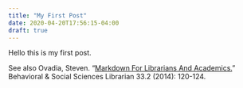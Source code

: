 ```yaml
---
title: "My First Post"
date: 2020-04-20T17:56:15-04:00
draft: true
---
```


Hello this is my first post. 



See also Ovadia, Steven. “[Markdown For Librarians And Academics.](https://academicworks.cuny.edu/cgi/viewcontent.cgi?article=1006&context=lg_pubs)” Behavioral & Social Sciences Librarian 33.2 (2014): 120-124.